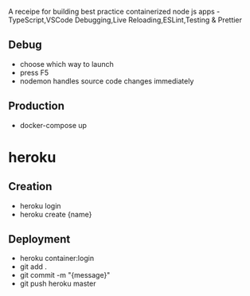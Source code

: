 A receipe for building best practice containerized node js apps - TypeScript,VSCode Debugging,Live Reloading,ESLint,Testing & Prettier

## Debug

- choose which way to launch
- press F5
- nodemon handles source code changes immediately

## Production

- docker-compose up

# heroku

## Creation

- heroku login
- heroku create {name}

## Deployment

- heroku container:login
- git add .
- git commit -m "{message}"
- git push heroku master
